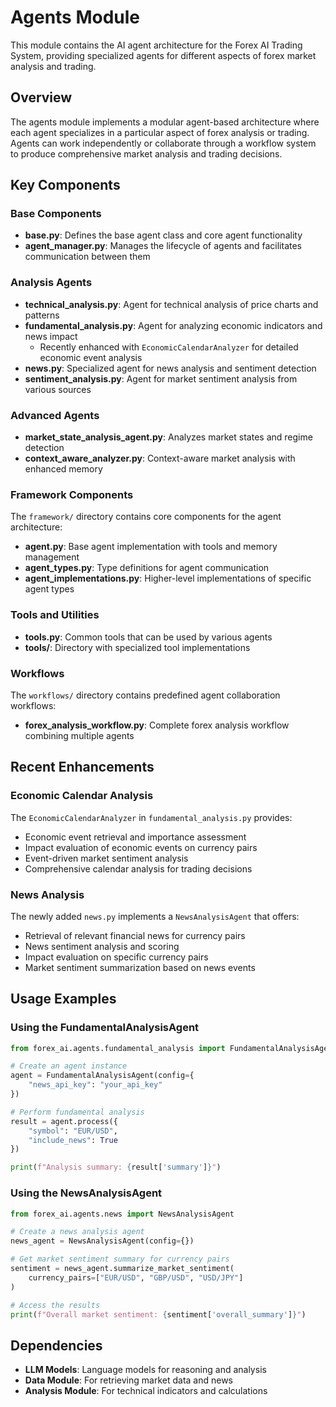 # Agents Module

This module contains the AI agent architecture for the Forex AI Trading System, providing specialized agents for different aspects of forex market analysis and trading.

## Overview

The agents module implements a modular agent-based architecture where each agent specializes in a particular aspect of forex analysis or trading. Agents can work independently or collaborate through a workflow system to produce comprehensive market analysis and trading decisions.

## Key Components

### Base Components

- **base.py**: Defines the base agent class and core agent functionality
- **agent_manager.py**: Manages the lifecycle of agents and facilitates communication between them

### Analysis Agents

- **technical_analysis.py**: Agent for technical analysis of price charts and patterns
- **fundamental_analysis.py**: Agent for analyzing economic indicators and news impact
  - Recently enhanced with `EconomicCalendarAnalyzer` for detailed economic event analysis
- **news.py**: Specialized agent for news analysis and sentiment detection
- **sentiment_analysis.py**: Agent for market sentiment analysis from various sources

### Advanced Agents

- **market_state_analysis_agent.py**: Analyzes market states and regime detection
- **context_aware_analyzer.py**: Context-aware market analysis with enhanced memory

### Framework Components

The `framework/` directory contains core components for the agent architecture:

- **agent.py**: Base agent implementation with tools and memory management
- **agent_types.py**: Type definitions for agent communication
- **agent_implementations.py**: Higher-level implementations of specific agent types

### Tools and Utilities

- **tools.py**: Common tools that can be used by various agents
- **tools/**: Directory with specialized tool implementations

### Workflows

The `workflows/` directory contains predefined agent collaboration workflows:

- **forex_analysis_workflow.py**: Complete forex analysis workflow combining multiple agents

## Recent Enhancements

### Economic Calendar Analysis

The `EconomicCalendarAnalyzer` in `fundamental_analysis.py` provides:

- Economic event retrieval and importance assessment
- Impact evaluation of economic events on currency pairs
- Event-driven market sentiment analysis
- Comprehensive calendar analysis for trading decisions

### News Analysis

The newly added `news.py` implements a `NewsAnalysisAgent` that offers:

- Retrieval of relevant financial news for currency pairs
- News sentiment analysis and scoring
- Impact evaluation on specific currency pairs
- Market sentiment summarization based on news events

## Usage Examples

### Using the FundamentalAnalysisAgent

```python
from forex_ai.agents.fundamental_analysis import FundamentalAnalysisAgent

# Create an agent instance
agent = FundamentalAnalysisAgent(config={
    "news_api_key": "your_api_key"
})

# Perform fundamental analysis
result = agent.process({
    "symbol": "EUR/USD",
    "include_news": True
})

print(f"Analysis summary: {result['summary']}")
```

### Using the NewsAnalysisAgent

```python
from forex_ai.agents.news import NewsAnalysisAgent

# Create a news analysis agent
news_agent = NewsAnalysisAgent(config={})

# Get market sentiment summary for currency pairs
sentiment = news_agent.summarize_market_sentiment(
    currency_pairs=["EUR/USD", "GBP/USD", "USD/JPY"]
)

# Access the results
print(f"Overall market sentiment: {sentiment['overall_summary']}")
```

## Dependencies

- **LLM Models**: Language models for reasoning and analysis
- **Data Module**: For retrieving market data and news
- **Analysis Module**: For technical indicators and calculations 